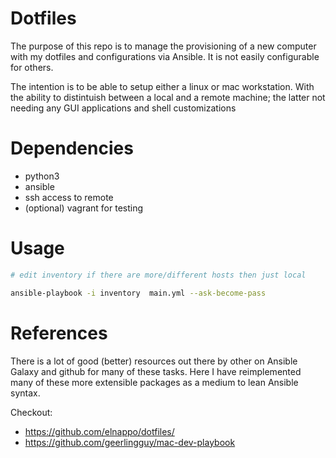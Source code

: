 # Dotfiles
The purpose of this repo is to manage the provisioning of a new computer with my dotfiles and configurations via Ansible. It is not easily configurable for others.

The intention is to be able to setup either a linux or mac workstation. With the ability to distintuish between a local and a remote machine; the latter not needing any GUI applications and shell customizations

# Dependencies
* python3
* ansible
* ssh access to remote
* (optional) vagrant for testing

# Usage
``` bash
# edit inventory if there are more/different hosts then just local

ansible-playbook -i inventory  main.yml --ask-become-pass
``` 

# References
There is a lot of good (better) resources out there by other on Ansible Galaxy and github for many of these tasks. Here I have reimplemented many of these more extensible packages as a medium to lean Ansible syntax.

Checkout:
* https://github.com/elnappo/dotfiles/
* https://github.com/geerlingguy/mac-dev-playbook
